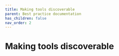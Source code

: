 ```yaml
---
title: Making tools discoverable
parent: Best practice documentation
has_children: false
nav_order: 2
---
```


# Making tools discoverable
